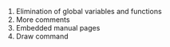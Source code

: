 <ol>
	<li>Elimination of global variables and functions</li>
	<li>More comments</li>
	<li>Embedded manual pages</li>
	<li>Draw command</li>
</ol>

